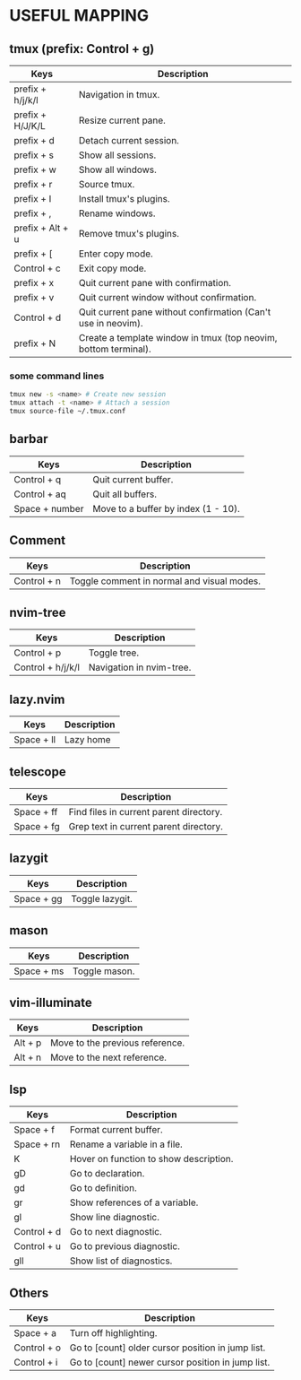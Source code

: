 # USEFUL MAPPING
## tmux (prefix: Control + g)
| Keys | Description |
--- | --- |
| prefix + h/j/k/l | Navigation in tmux. |
| prefix + H/J/K/L | Resize current pane. |
| prefix + d | Detach current session. |
| prefix + s | Show all sessions. |
| prefix + w | Show all windows. |
| prefix + r | Source tmux. |
| prefix + I | Install tmux's plugins. |
| prefix + , | Rename windows. |
| prefix + Alt + u | Remove tmux's plugins. |
| prefix + [ | Enter copy mode. |
| Control + c | Exit copy mode. |
| prefix + x | Quit current pane with confirmation. |
| prefix + v | Quit current window without confirmation. |
| Control + d | Quit current pane without confirmation (Can't use in neovim). |
| prefix + N | Create a template window in tmux (top neovim, bottom terminal). |
### some command lines
```bash
tmux new -s <name> # Create new session
tmux attach -t <name> # Attach a session
tmux source-file ~/.tmux.conf
```

## barbar
| Keys | Description |
--- | --- |
| Control + q | Quit current buffer. |
| Control + aq | Quit all buffers. |
| Space + number | Move to a buffer by index (1 - 10). |
## Comment
| Keys | Description |
--- | --- |
| Control + n | Toggle comment in normal and visual modes. |
## nvim-tree
| Keys | Description |
--- | --- |
| Control + p | Toggle tree. |
| Control + h/j/k/l | Navigation in nvim-tree. |
## lazy.nvim
| Keys | Description |
--- | --- |
| Space + ll | Lazy home |
## telescope
| Keys | Description |
--- | --- |
| Space + ff | Find files in current parent directory. |
| Space + fg | Grep text in current parent directory. |
## lazygit 
| Keys | Description |
--- | --- |
| Space + gg | Toggle lazygit. |
## mason
| Keys | Description |
--- | --- |
| Space + ms | Toggle mason. |
## vim-illuminate
| Keys | Description |
--- | --- |
| Alt + p | Move to the previous reference. |
| Alt + n | Move to the next reference. |
## lsp
| Keys | Description |
--- | --- |
| Space + f | Format current buffer. |
| Space + rn | Rename a variable in a file. |
| K | Hover on function to show description. |
| gD | Go to declaration. |
| gd | Go to definition. |
| gr | Show references of a variable. |
| gl | Show line diagnostic. |
| Control + d | Go to next diagnostic. |
| Control + u | Go to previous diagnostic. |
| gll | Show list of diagnostics. |

## Others
| Keys | Description |
--- | --- |
| Space + a | Turn off highlighting. |
| Control + o | Go to [count] older cursor position in jump list. |
| Control + i | Go to [count] newer cursor position in jump list. |

